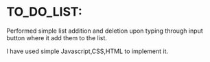 # TO_DO_LIST:

Performed simple list addition and deletion upon typing through input button where it add them to the list.

I have used simple Javascript,CSS,HTML to implement it.
